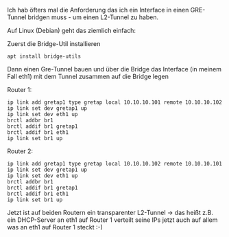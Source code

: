 Ich hab öfters mal die Anforderung das ich ein Interface in einen GRE-Tunnel bridgen muss - um einen L2-Tunnel zu haben.

Auf Linux (Debian) geht das ziemlich einfach:

Zuerst die Bridge-Util installieren

```console
apt install bridge-utils
```
Dann einen Gre-Tunnel bauen und über die Bridge das Interface (in meinem Fall eth1) mit dem Tunnel zusammen auf die Bridge legen

Router 1:
```console
ip link add gretap1 type gretap local 10.10.10.101 remote 10.10.10.102
ip link set dev gretap1 up
ip link set dev eth1 up
brctl addbr br1
brctl addif br1 gretap1
brctl addif br1 eth1
ip link set br1 up
```

Router 2:
```console
ip link add gretap1 type gretap local 10.10.10.102 remote 10.10.10.101
ip link set dev gretap1 up
ip link set dev eth1 up
brctl addbr br1
brctl addif br1 gretap1
brctl addif br1 eth1
ip link set br1 up
```

Jetzt ist auf beiden Routern ein transparenter L2-Tunnel -> das heißt z.B. ein DHCP-Server an eth1 auf Router 1 verteilt seine IPs jetzt auch auf allem was an eth1 auf Router 1 steckt :-)
